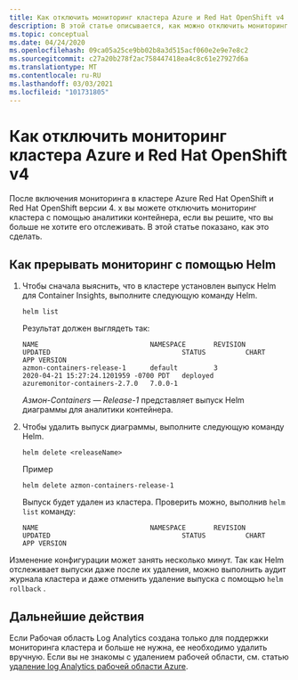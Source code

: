 ```yaml
---
title: Как отключить мониторинг кластера Azure и Red Hat OpenShift v4 | Документация Майкрософт
description: В этой статье описывается, как можно отключить мониторинг кластера Azure Red Hat OpenShift и Red Hat OpenShift версии 4 с помощью аналитики контейнера.
ms.topic: conceptual
ms.date: 04/24/2020
ms.openlocfilehash: 09ca05a25ce9bb02b8a3d515acf060e2e9e7e8c2
ms.sourcegitcommit: c27a20b278f2ac758447418ea4c8c61e27927d6a
ms.translationtype: MT
ms.contentlocale: ru-RU
ms.lasthandoff: 03/03/2021
ms.locfileid: "101731805"
---
```

# <a name="how-to-stop-monitoring-your-azure-and-red-hat-openshift-v4-cluster"></a>Как отключить мониторинг кластера Azure и Red Hat OpenShift v4

После включения мониторинга в кластере Azure Red Hat OpenShift и Red Hat OpenShift версии 4. x вы можете отключить мониторинг кластера с помощью аналитики контейнера, если вы решите, что вы больше не хотите его отслеживать. В этой статье показано, как это сделать.  

## <a name="how-to-stop-monitoring-using-helm"></a>Как прерывать мониторинг с помощью Helm

1. Чтобы сначала выяснить, что в кластере установлен выпуск Helm для Container Insights, выполните следующую команду Helm.

    ```
    helm list
    ```

    Результат должен выглядеть так:

    ```
    NAME                            NAMESPACE       REVISION        UPDATED                                 STATUS          CHART                           APP VERSION
    azmon-containers-release-1      default         3               2020-04-21 15:27:24.1201959 -0700 PDT   deployed        azuremonitor-containers-2.7.0   7.0.0-1
    ```

    *Азмон-Containers — Release-1* представляет выпуск Helm диаграммы для аналитики контейнера.

2. Чтобы удалить выпуск диаграммы, выполните следующую команду Helm.

    `helm delete <releaseName>`

    Пример

    `helm delete azmon-containers-release-1`

    Выпуск будет удален из кластера. Проверить можно, выполнив `helm list` команду:

    ```
    NAME                            NAMESPACE       REVISION        UPDATED                                 STATUS          CHART                           APP VERSION
    ```

Изменение конфигурации может занять несколько минут. Так как Helm отслеживает выпуски даже после их удаления, можно выполнить аудит журнала кластера и даже отменить удаление выпуска с помощью `helm rollback` .

## <a name="next-steps"></a>Дальнейшие действия

Если Рабочая область Log Analytics создана только для поддержки мониторинга кластера и больше не нужна, ее необходимо удалить вручную. Если вы не знакомы с удалением рабочей области, см. статью [удаление log Analytics рабочей области Azure](../logs/delete-workspace.md).